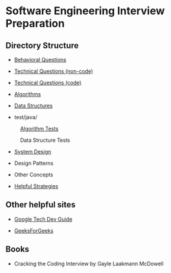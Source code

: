 # Software Engineering Interview Preparation

## Directory Structure

- [Behavioral Questions](https://github.com/dwaro/SWE-Interview-Prep/tree/master/Behavioral%20Questions)

- [Technical Questions (non-code)](<https://github.com/dwaro/SWE-Interview-Prep/tree/master/Technical%20Questions%20(non-code)>)

- [Technical Questions (code)](<https://github.com/dwaro/SWE-Interview-Prep/tree/master/Technical%20Questions%20(code)>)

- [Algorithms](https://github.com/dwaro/SWE-Interview-Prep/tree/master/Algorithms)

- [Data Structures](https://github.com/dwaro/SWE-Interview-Prep/tree/master/Data_Structures)

- test/java/

&nbsp;&nbsp;&nbsp;&nbsp;&nbsp;&nbsp;&nbsp;&nbsp;&nbsp;&nbsp;[Algorithm Tests](https://github.com/dwaro/SWE-Interview-Prep/tree/master/test/java/AlgorithmsTests)

&nbsp;&nbsp;&nbsp;&nbsp;&nbsp;&nbsp;&nbsp;&nbsp;&nbsp;&nbsp;Data Structure Tests

- [System Design](https://github.com/dwaro/SWE-Interview-Prep/tree/master/System%20Design)

- Design Patterns

- Other Concepts

- [Helpful Strategies](https://github.com/dwaro/SWE-Interview-Prep/tree/master/Strategies)

## Other helpful sites

- [Google Tech Dev Guide](https://techdevguide.withgoogle.com/)

- [GeeksForGeeks](https://www.geeksforgeeks.org/company-interview-corner/?ref=leftbar)

## Books

- Cracking the Coding Interview by Gayle Laakmann McDowell
